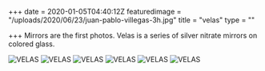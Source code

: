 +++
date = 2020-01-05T04:40:12Z
featuredimage = "/uploads/2020/06/23/juan-pablo-villegas-3h.jpg"
title = "velas"
type = ""

+++
Mirrors are the first photos. Velas is a series of silver nitrate mirrors on colored glass.

<img class="full" src="/uploads/2020/06/23/juan-pablo-villegas-3i.jpg" alt="VELAS">

<img class="full" src="/uploads/2020/06/23/juan-pablo-villegas-3h.jpg" alt="VELAS">

<img class="full" src="/uploads/2020/06/23/juan-pablo-villegas-3a.jpg" alt="VELAS">

<img class="full" src="/uploads/2020/06/23/juan-pablo-villegas-3b.jpg" alt="VELAS">

<img class="full" src="/uploads/2020/06/23/juan-pablo-villegas-3d.jpg" alt="VELAS">

<img class="full" src="/uploads/2020/06/23/juan-pablo-villegas-3c.jpg" alt="VELAS">